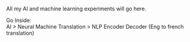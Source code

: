 All my AI and machine learning experiments will go here.

Go Inside:  
AI > Neural Machine Translation > NLP Encoder Decoder (Eng to french translation)
